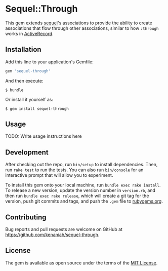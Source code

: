 # Sequel::Through

This gem extends [sequel](https://github.com/jeremyevans/sequel)'s associations to provide the ability to create associations that flow through other associations, similar to how `:through` works in [ActiveRecord](https://guides.rubyonrails.org/association_basics.html#the-has-many-through-association).

## Installation

Add this line to your application's Gemfile:

```ruby
gem 'sequel-through'
```

And then execute:

    $ bundle

Or install it yourself as:

    $ gem install sequel-through

## Usage

TODO: Write usage instructions here

## Development

After checking out the repo, run `bin/setup` to install dependencies. Then, run `rake test` to run the tests. You can also run `bin/console` for an interactive prompt that will allow you to experiment.

To install this gem onto your local machine, run `bundle exec rake install`. To release a new version, update the version number in `version.rb`, and then run `bundle exec rake release`, which will create a git tag for the version, push git commits and tags, and push the `.gem` file to [rubygems.org](https://rubygems.org).

## Contributing

Bug reports and pull requests are welcome on GitHub at https://github.com/kenaniah/sequel-through.

## License

The gem is available as open source under the terms of the [MIT License](https://opensource.org/licenses/MIT).
